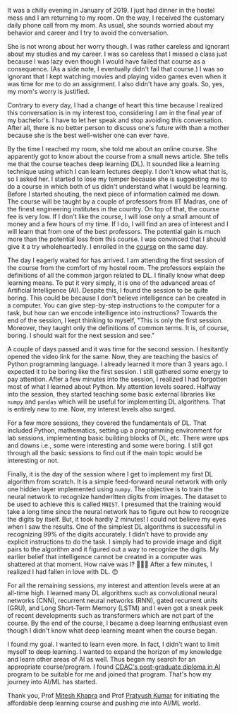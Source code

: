 <!--
.. title: An Origin Story
.. slug: an-origin-story
.. date: 2024-03-06 10:00:00+05:30
.. tags: origin-story,story,storytelling,storywriting,deep-learning,AI/ML,AI,ML,DL,Python
.. category: 
.. link: 
.. description: 
.. type: text
-->

It was a chilly evening in January of 2019. I just had dinner in the hostel mess and I am returning to my room. On the way, I received the customary daily phone call from my mom. As usual, she sounds worried about my behavior and career and I try to avoid the conversation.<!-- TEASER_END -->

She is not wrong about her worry though. I was rather careless and ignorant about my studies and my career. I was so careless that I missed a class just because I was lazy even though I would have failed that course as a consequence. (As a side note, I eventually didn't fail that course.) I was so ignorant that I kept watching movies and playing video games even when it was time for me to do an assignment. I also didn't have any goals. So, yes, my mom's worry is justified.

Contrary to every day, I had a change of heart this time because I realized this conversation is in my interest too, considering I am in the final year of my bachelor's. I have to let her speak and stop avoiding this conversation. After all, there is no better person to discuss one's future with than a mother because she is the best well-wisher one can ever have.

By the time I reached my room, she told me about an online course. She apparently got to know about the course from a small news article. She tells me that the course teaches deep learning (DL). It sounded like a learning technique using which I can learn lectures deeply. I don't know what that is, so I asked her. I started to lose my temper because she is suggesting me to do a course in which both of us didn't understand what I would be learning. Before I started shouting, the next piece of information calmed me down. The course will be taught by a couple of professors from IIT Madras, one of the finest engineering institutes in the country. On top of that, the course fee is very low. If I don't like the course, I will lose only a small amount of money and a few hours of my time. If I do, I will find an area of interest and I will learn that from one of the best professors. The potential gain is much more than the potential loss from this course. I was convinced that I should give it a try wholeheartedly. I enrolled in the [course](https://padhai.onefourthlabs.in/courses/dl-feb-2019) on the same day.

The day I eagerly waited for has arrived. I am attending the first session of the course from the comfort of my hostel room. The professors explain the definitions of all the common jargon related to DL. I finally know what deep learning means. To put it very simply, it is one of the advanced areas of Artificial Intelligence (AI). Despite this, I found the session to be quite boring. This could be because I don't believe intelligence can be created in a computer. You can give step-by-step instructions to the computer for a task, but how can we encode intelligence into instructions? Towards the end of the session, I kept thinking to myself, "This is only the first session. Moreover, they taught only the definitions of common terms. It is, of course, boring. I should wait for the next session and see."

A couple of days passed and it was time for the second session. I hesitantly opened the video link for the same. Now, they are teaching the basics of Python programming language. I already learned it more than 3 years ago. I expected it to be boring like the first session. I still gathered some energy to pay attention. After a few minutes into the session, I realized I had forgotten most of what I learned about Python. My attention levels soared. Halfway into the session, they started teaching some basic external libraries like `numpy` and `pandas` which will be useful for implementing DL algorithms. That is entirely new to me. Now, my interest levels also surged.

For a few more sessions, they covered the fundamentals of DL. That included Python, mathematics, setting up a programming environment for lab sessions, implementing basic building blocks of DL, etc. There were ups and downs i.e., some were interesting and some were boring. I still got through all the basic sessions to find out if the main topic would be interesting or not.

Finally, it is the day of the session where I get to implement my first DL algorithm from scratch. It is a simple feed-forward neural network with only one hidden layer implemented using `numpy`. The objective is to train the neural network to recognize handwritten digits from images. The dataset to be used to achieve this is called `MNIST`. I presumed that the training would take a long time since the neural network has to figure out how to recognize the digits by itself. But, it took hardly 2 minutes! I could not believe my eyes when I saw the results. One of the simplest DL algorithms is successful in recognizing 99% of the digits accurately. I didn't have to provide any explicit instructions to do the task. I simply had to provide image and digit pairs to the algorithm and it figured out a way to recognize the digits. My earlier belief that intelligence cannot be created in a computer was shattered at that moment. How naive was I? 🤦🏻‍♂️ After a few minutes, I realized I had fallen in love with DL. 😍

For all the remaining sessions, my interest and attention levels were at an all-time high. I learned many DL algorithms such as convolutional neural networks (CNN), recurrent neural networks (RNN), gated recurrent units (GRU), and Long Short-Term Memory (LSTM) and I even got a sneak peek of recent developments such as transformers which are not part of the course. By the end of the course, I became a deep learning enthusiast even though I didn't know what deep learning meant when the course began.

I found my goal. I wanted to learn even more. In fact, I didn't want to limit myself to deep learning. I wanted to expand the horizon of my knowledge and learn other areas of AI as well. Thus began my search for an appropriate course/program. I found [CDAC's post-graduate diploma in AI](https://www.cdac.in/index.aspx?id=DAC&courseid=30) program to be suitable for me and joined that program. That's how my journey into AI/ML has started.

Thank you, Prof [Mitesh Khapra](https://in.linkedin.com/in/mitesh-khapra-3bb3032) and Prof [Pratyush Kumar](https://in.linkedin.com/in/pratyush-kumar-8844a8a3) for initiating the affordable deep learning course and pushing me into AI/ML world.
